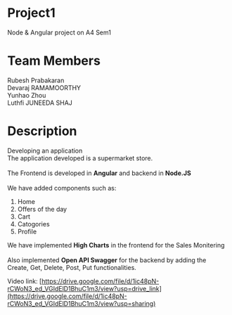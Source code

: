 # Project1
Node &amp; Angular project on A4 Sem1

# Team Members
Rubesh Prabakaran <br />
Devaraj RAMAMOORTHY <br />
Yunhao Zhou <br />
Luthfi JUNEEDA SHAJ 

# Description
Developing an application<br />
The application developed is a supermarket store.<br />
<br />
The Frontend is developed in **Angular** and backend in **Node.JS**<br />
<br />
We have added components such as:<br />
  1. Home
  2. Offers of the day
  3. Cart
  4. Catogories
  5. Profile<br />

We have implemented **High Charts** in the frontend for the Sales Monitering<br />
<br />
Also implemented **Open API Swagger** for the backend by adding the Create, Get, Delete, Post, Put functionalities.<br />

Video link: [https://drive.google.com/file/d/1ic48pN-rCWoN3_ed_VGIdElD1BhuC1m3/view?usp=drive_link](https://drive.google.com/file/d/1ic48pN-rCWoN3_ed_VGIdElD1BhuC1m3/view?usp=sharing)
